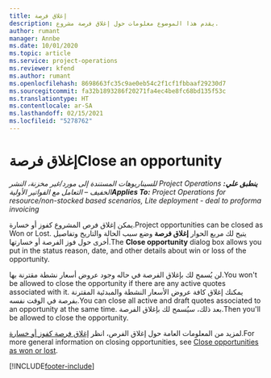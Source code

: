 ```yaml
---
title: إغلاق فرصة
description: يقدم هذا الموضوع معلومات حول إغلاق فرصة مشروع.
author: rumant
manager: Annbe
ms.date: 10/01/2020
ms.topic: article
ms.service: project-operations
ms.reviewer: kfend
ms.author: rumant
ms.openlocfilehash: 8698663fc35c9ae0eb54c2f1cf1fbbaaf29230d7
ms.sourcegitcommit: fa32b1893286f20271fa4ec4be8fc68bd135f53c
ms.translationtype: HT
ms.contentlocale: ar-SA
ms.lasthandoff: 02/15/2021
ms.locfileid: "5278762"
---
```

# <a name="close-an-opportunity"></a><span data-ttu-id="f9bb6-103">إغلاق فرصة</span><span class="sxs-lookup"><span data-stu-id="f9bb6-103">Close an opportunity</span></span>

<span data-ttu-id="f9bb6-104">_**ينطبق علي:** ‏‫Project Operations للسيناريوهات المستندة إلى مورد/غير مخزنة‬، ‏‫النشر الخفيف – التعامل مع الفواتير الأولية‬_</span><span class="sxs-lookup"><span data-stu-id="f9bb6-104">_**Applies To:** Project Operations for resource/non-stocked based scenarios, Lite deployment - deal to proforma invoicing_</span></span>

<span data-ttu-id="f9bb6-105">يمكن إغلاق فرص المشروع كفوز أو خسارة.</span><span class="sxs-lookup"><span data-stu-id="f9bb6-105">Project opportunities can be closed as Won or Lost.</span></span> <span data-ttu-id="f9bb6-106">يتيح لك مربع الحوار **إغلاق فرصة** وضع سبب الحالة والتاريخ وتفاصيل أخرى حول فوز الفرصة أو خسارتها.</span><span class="sxs-lookup"><span data-stu-id="f9bb6-106">The **Close opportunity** dialog box allows you put in the status reason, date, and other details about win or loss of the opportunity.</span></span>

<span data-ttu-id="f9bb6-107">لن يُسمح لك بإغلاق الفرصة في حاله وجود عروض أسعار نشطة مقترنة بها.</span><span class="sxs-lookup"><span data-stu-id="f9bb6-107">You won't be allowed to close the opportunity if there are any active quotes associated with it.</span></span> <span data-ttu-id="f9bb6-108">يمكنك إغلاق كافة عروض الأسعار النشطة والمبدئية المقترنة بفرصة في الوقت نفسه.</span><span class="sxs-lookup"><span data-stu-id="f9bb6-108">You can close all active and draft quotes associated to an opportunity at the same time.</span></span> <span data-ttu-id="f9bb6-109">بعد ذلك، سيُسمح لك بإغلاق الفرصة.</span><span class="sxs-lookup"><span data-stu-id="f9bb6-109">Then you'll be allowed to close the opportunity.</span></span>

<span data-ttu-id="f9bb6-110">لمزيد من المعلومات العامة حول إغلاق الفرص، انظر [إغلاق فرصة كفوز أو خسارة](https://docs.microsoft.com/dynamics365/sales-enterprise/close-opportunity-won-lost-sales).</span><span class="sxs-lookup"><span data-stu-id="f9bb6-110">For more general information on closing opportunities, see [Close opportunities as won or lost](https://docs.microsoft.com/dynamics365/sales-enterprise/close-opportunity-won-lost-sales).</span></span>


[!INCLUDE[footer-include](../includes/footer-banner.md)]